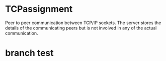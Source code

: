# TCPassignment
Peer to peer communication between TCP/IP sockets. The server stores the details of the communicating peers but is not involved in any of the actual communication.
# branch test 
<Edit this text>
